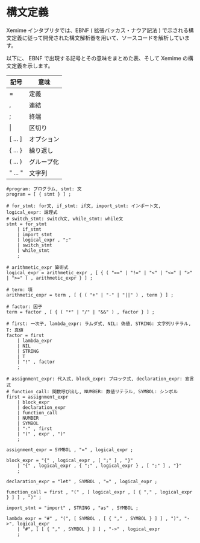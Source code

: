 # 構文定義

Xemime インタプリタでは、EBNF ( 拡張バッカス・ナウア記法 ) で示される構文定義に従って開発された構文解析器を用いて、ソースコードを解析しています。

以下に、 EBNF で出現する記号とその意味をまとめた表、そして Xemime の構文定義を示します。

| 記号 | 意味 |
| ---- | ---- |
| = | 定義 |
| , | 連結 |
| ; | 終端 |
| &#x7C; | 区切り |
| [ ... ] | オプション |
| { ... } | 繰り返し |
| ( ... ) | グループ化 |
| " ... " | 文字列 |

```
#program: プログラム, stmt: 文
program = [ { stmt } ] ;

# for_stmt: for文, if_stmt: if文, import_stmt: インポート文, logical_expr: 論理式
# switch_stmt: switch文, while_stmt: while文
stmt = for_stmt
    | if_stmt
    | import_stmt
    | logical_expr , ";"
    | switch_stmt
    | while_stmt
    ;

# arithmetic_expr 算術式
logical_expr = arithmetic_expr , [ { ( "==" | "!=" | "<" | "<=" | ">" | ">=" ) , arithmetic_expr } ] ;

# term: 項
arithmetic_expr = term , [ { ( "+" | "-" | "||" ) , term } ] ;

# factor: 因子
term = factor , [ { ( "*" | "/" | "&&" ) , factor } ] ;

# first: 一次子, lambda_expr: ラムダ式, NIL: 偽値, STRING: 文字列リテラル, T: 真値
factor = first
    | lambda_expr
    | NIL
    | STRING
    | T
    | "!" , factor
    ;

# assignment_expr: 代入式, block_expr: ブロック式, declaration_expr: 宣言式
# function_call: 関数呼び出し, NUMBER: 数値リテラル, SYMBOL: シンボル
first = assignment_expr
    | block_expr
    | declaration_expr
    | function_call
    | NUMBER
    | SYMBOL
    | "-" , first
    | "(" , expr , ")"
    ;

assignment_expr = SYMBOL , "=" , logical_expr ;

block_expr = "{" , logical_expr , [ ";" ] , "}"
    | "{" , logical_expr , { ";" , logical_expr } , [ ";" ] , "}"
    ;

declaration_expr = "let" , SYMBOL , "=" , logical_expr ;

function_call = first , "(" , [ logical_expr , [ { "," , logical_expr } ] ] , ")" ;

import_stmt = "import" , STRING , "as" , SYMBOL ;

lambda_expr = "#" , "(", [ SYMBOL , [ { "," , SYMBOL } ] ] , ")", "->", logical_expr
    | "#", [ [ { "," , SYMBOL } ] ] , "->" , logical_expr
    ;

```
